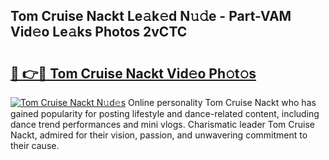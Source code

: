 ## Tom Cruise Nackt Le𝚊k𝚎d N𝚞𝚍e - Part-VAM Vid𝚎o Le𝚊ks Photos 2vCTC

# <h2><a href="http://fb9a7n9.evod.top/?m=Tom+Cruise+Nackt">🔗 👉🔴 Tom Cruise Nackt Vid𝚎o Ph𝚘t𝚘s</a></h2>

[![Tom Cruise Nackt N𝚞d𝚎s](https://i.imgur.com/8V9OHl7.gif)](http://fb9a7n9.evod.top/?m=Tom+Cruise+Nackt)
Online personality Tom Cruise Nackt who has gained popularity for posting lifestyle and dance-related content, including dance trend performances and mini vlogs. Charismatic leader Tom Cruise Nackt, admired for their vision, passion, and unwavering commitment to their cause. 

